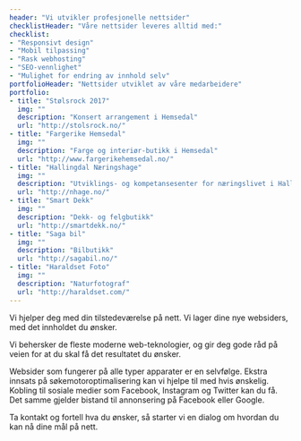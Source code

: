```yaml
---
header: "Vi utvikler profesjonelle nettsider"
checklistHeader: "Våre nettsider leveres alltid med:"
checklist:
- "Responsivt design"
- "Mobil tilpassing"
- "Rask webhosting"
- "SEO-vennlighet"
- "Mulighet for endring av innhold selv"
portfolioHeader: "Nettsider utviklet av våre medarbeidere"
portfolio:
- title: "Stølsrock 2017"
  img: ""
  description: "Konsert arrangement i Hemsedal"
  url: "http://stolsrock.no/"
- title: "Fargerike Hemsedal"
  img: ""
  description: "Farge og interiør-butikk i Hemsedal"
  url: "http://www.fargerikehemsedal.no/"
- title: "Hallingdal Næringshage"
  img: ""
  description: "Utviklings- og kompetansesenter for næringslivet i Hallingdal"
  url: "http://nhage.no/"
- title: "Smart Dekk"
  img: ""
  description: "Dekk- og felgbutikk"
  url: "http://smartdekk.no/"
- title: "Saga bil"
  img: ""
  description: "Bilbutikk"
  url: "http://sagabil.no/"
- title: "Haraldset Foto"
  img: ""
  description: "Naturfotograf"
  url: "http://haraldset.com/"
---
```

Vi hjelper deg med din tilstedeværelse på nett. Vi lager dine nye websiders, med det innholdet du ønsker.

Vi behersker de fleste moderne web-teknologier, og gir deg gode råd på veien for at du skal få det resultatet du ønsker.

Websider som fungerer på alle typer apparater er en selvfølge. Ekstra innsats på søkemotoroptimalisering kan vi hjelpe til med hvis ønskelig. Kobling til sosiale medier som Facebook, Instagram og Twitter kan du få. Det samme gjelder bistand til annonsering på Facebook eller Google.

Ta kontakt og fortell hva du ønsker, så starter vi en dialog om hvordan du kan nå dine mål på nett.